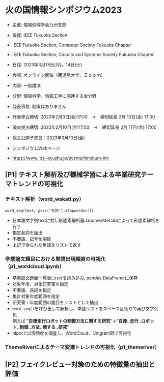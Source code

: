 # 火の国情報シンポジウム2023
- 主催: 情報処理学会九州支部
- 後援: IEEE Fukuoka Section
- IEEE Fukuoka Section, Computer Society Fukuoka Chapter
- IEEE Fukuoka Section, Circuits and Systems Society Fukuoka Chapter
- 日程: 2023年3月13日(月)，14日(火)
- 会場: オンライン開催（鹿児島大学、Ｚｏｏｍ）
- 内容: 一般講演
- 分野: 情報科学，情報工学に関連する全分野
- 発表資格: 制限はありません

- 発表申込締切: 2023年2月3日(金)17:00　→　締切延長 2月 10日(金) 17:00
- 論文提出締切: 2023年2月10日(金)17:00　→　締切延長 2月 17日(金) 17:00
- 論文公開予定日：2023年3月10日(金)

- シンポジウムWebページ
 - https://www.ipsj-kyushu.jp/events/hinokuni-init


## [P1] テキスト解析及び機械学習による卒業研究テーマトレンドの可視化
### テキスト解析（word_wakati.py）
`word_seq(text, pos=['名詞'],stopwords=[])`
- 日本語文字列textに対し形態素解析器Janome/MeCabによって形態素解析を行う
- 指定品詞を抽出
- 不要語、記号を削除
- 上記で得られた単語をリストで返す

### 卒業論文題目における単語出現頻度の可視化（p1_wordcloud.ipynb）
- 卒業論文題目一覧表(.csv)を読み込み, pandas.DataFrameに保存
- 対象年度、対象研究室を指定
- 不要語、品詞を指定
- 集計対象年度範囲を指定
- 研究室・年度範囲の題目をリストとして抽出
- `word_seq()`を呼び出して解析し、単語リストをスペース区切りで再び文字列化
　<br>例えば "**自律走行ロボットの制御方法に関する研究**"->"**自律..走行..ロボット..制御..方法..関する..研究**"
- nlpotで出現頻度を調査し、WordCloud、Unigram図で可視化
### ThemeRiverによるテーマ変遷トレンドの可視化（p1_themeriver）

## [P2] フェイクレビュー対策のための特徴量の抽出と評価
